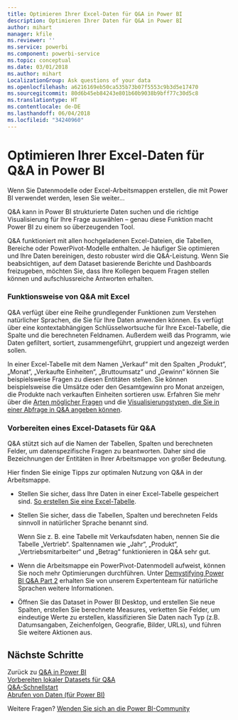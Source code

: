 ```yaml
---
title: Optimieren Ihrer Excel-Daten für Q&A in Power BI
description: Optimieren Ihrer Daten für Q&A in Power BI
author: mihart
manager: kfile
ms.reviewer: ''
ms.service: powerbi
ms.component: powerbi-service
ms.topic: conceptual
ms.date: 03/01/2018
ms.author: mihart
LocalizationGroup: Ask questions of your data
ms.openlocfilehash: a6216169eb50ca535b73b07f5553c9b3d5e17470
ms.sourcegitcommit: 80d6b45eb84243e801b60b9038b9bff77c30d5c8
ms.translationtype: HT
ms.contentlocale: de-DE
ms.lasthandoff: 06/04/2018
ms.locfileid: "34240960"
---
```

# <a name="how-to-make-your-excel-data-work-well-with-qa-in-power-bi"></a>Optimieren Ihrer Excel-Daten für Q&A in Power BI
Wenn Sie Datenmodelle oder Excel-Arbeitsmappen erstellen, die mit Power BI verwendet werden, lesen Sie weiter...

Q&A kann in Power BI strukturierte Daten suchen und die richtige Visualisierung für Ihre Frage auswählen – genau diese Funktion macht Power BI zu einem so überzeugenden Tool.   

Q&A funktioniert mit allen hochgeladenen Excel-Dateien, die Tabellen, Bereiche oder PowerPivot-Modelle enthalten. Je häufiger Sie optimieren und Ihre Daten bereinigen, desto robuster wird die Q&A-Leistung.  Wenn Sie beabsichtigen, auf dem Dataset basierende Berichte und Dashboards freizugeben, möchten Sie, dass Ihre Kollegen bequem Fragen stellen können und aufschlussreiche Antworten erhalten.

### <a name="how-qa-works-with-excel"></a>Funktionsweise von Q&A mit Excel
Q&A verfügt über eine Reihe grundlegender Funktionen zum Verstehen natürlicher Sprachen, die Sie für Ihre Daten anwenden können. Es verfügt über eine kontextabhängigen Schlüsselwortsuche für Ihre Excel-Tabelle, die Spalte und die berechneten Feldnamen. Außerdem weiß das Programm, wie Daten gefiltert, sortiert, zusammengeführt, gruppiert und angezeigt werden sollen. 

In einer Excel-Tabelle mit dem Namen „Verkauf“ mit den Spalten „Produkt“, „Monat“, „Verkaufte Einheiten“, „Bruttoumsatz“ und „Gewinn“ können Sie beispielsweise Fragen zu diesen Entitäten stellen.  Sie können beispielsweise die Umsätze oder den Gesamtgewinn pro Monat anzeigen, die Produkte nach verkauften Einheiten sortieren usw. Erfahren Sie mehr über die [Arten möglicher Fragen](power-bi-q-and-a.md) und die [Visualisierungstypen, die Sie in einer Abfrage in Q&A angeben können](power-bi-visualization-types-for-reports-and-q-and-a.md).

### <a name="prepare-an-excel-dataset-for-qa"></a>Vorbereiten eines Excel-Datasets für Q&A
Q&A stützt sich auf die Namen der Tabellen, Spalten und berechneten Felder, um datenspezifische Fragen zu beantworten. Daher sind die Bezeichnungen der Entitäten in Ihrer Arbeitsmappe von großer Bedeutung.

Hier finden Sie einige Tipps zur optimalen Nutzung von Q&A in der Arbeitsmappe.

* Stellen Sie sicher, dass Ihre Daten in einer Excel-Tabelle gespeichert sind. [So erstellen Sie eine Excel-Tabelle](https://support.office.com/article/Create-an-Excel-table-in-a-worksheet-e81aa349-b006-4f8a-9806-5af9df0ac664?ui=en-US&rs=en-US&ad=US).
* Stellen Sie sicher, dass die Tabellen, Spalten und berechneten Felds sinnvoll in natürlicher Sprache benannt sind.
  
  Wenn Sie z. B. eine Tabelle mit Verkaufsdaten haben, nennen Sie die Tabelle „Vertrieb“. Spaltennamen wie „Jahr“, „Produkt“, „Vertriebsmitarbeiter“ und „Betrag“ funktionieren in Q&A sehr gut.

* Wenn die Arbeitsmappe ein PowerPivot-Datenmodell aufweist, können Sie noch mehr Optimierungen durchführen. Unter [Demystifying Power BI Q&A Part 2](http://blogs.msdn.com/b/powerbi/archive/2014/02/27/demystifying-power-bi-q-amp-a-part-2.aspx) erhalten Sie von unserem Expertenteam für natürliche Sprachen weitere Informationen.

* Öffnen Sie das Dataset in Power BI Desktop, und erstellen Sie neue Spalten, erstellen Sie berechnete Measures, verketten Sie Felder, um eindeutige Werte zu erstellen, klassifizieren Sie Daten nach Typ (z.B. Datumsangaben, Zeichenfolgen, Geografie, Bilder, URLs), und führen Sie weitere Aktionen aus.

## <a name="next-steps"></a>Nächste Schritte
Zurück zu [Q&A in Power BI](power-bi-q-and-a.md)  
[Vorbereiten lokaler Datasets für Q&A](service-q-and-a-direct-query.md)   
[Q&A-Schnellstart](power-bi-visualization-introduction-to-q-and-a.md)  
[Abrufen von Daten (für Power BI)](service-get-data.md)  

Weitere Fragen? [Wenden Sie sich an die Power BI-Community](http://community.powerbi.com/)

